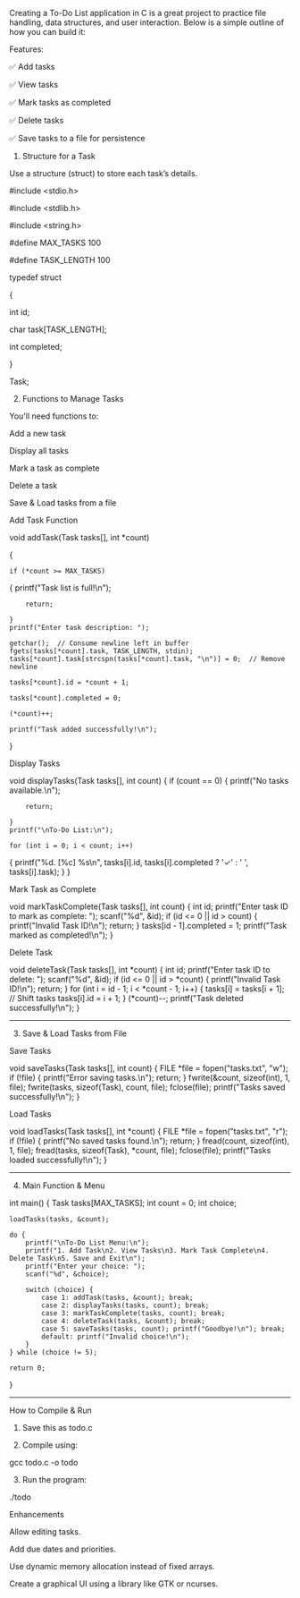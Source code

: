 
Creating a To-Do List application in C is a great project to practice file handling, data structures, and user interaction. Below is a simple outline of how you can build it:

Features:

✅ Add tasks

✅ View tasks

✅ Mark tasks as completed

✅ Delete tasks

✅ Save tasks to a file for persistence




1. Structure for a Task

Use a structure (struct) to store each task’s details.

#include <stdio.h>

#include <stdlib.h>

#include <string.h>

#define MAX_TASKS 100

#define TASK_LENGTH 100

typedef struct

{

int id;

char task[TASK_LENGTH];

int completed;

} 

Task;




2. Functions to Manage Tasks

You'll need functions to:

Add a new task

Display all tasks

Mark a task as complete

Delete a task

Save & Load tasks from a file


Add Task Function

void addTask(Task tasks[], int *count)

 {

    if (*count >= MAX_TASKS) 
{
        printf("Task list is full!\n");

        return;

    }
    printf("Enter task description: ");

    getchar();  // Consume newline left in buffer
    fgets(tasks[*count].task, TASK_LENGTH, stdin);
    tasks[*count].task[strcspn(tasks[*count].task, "\n")] = 0;  // Remove newline

    tasks[*count].id = *count + 1;

    tasks[*count].completed = 0;

    (*count)++;

    printf("Task added successfully!\n");

}

Display Tasks

void displayTasks(Task tasks[], int count) 
{
    if (count == 0) 
{
        printf("No tasks available.\n");

        return;

    }
    printf("\nTo-Do List:\n");

    for (int i = 0; i < count; i++) 
{
        printf("%d. [%c] %s\n", tasks[i].id, tasks[i].completed ? '✓' : ' ', tasks[i].task);
    }
}

Mark Task as Complete

void markTaskComplete(Task tasks[], int count) {
    int id;
    printf("Enter task ID to mark as complete: ");
    scanf("%d", &id);
    if (id <= 0 || id > count) {
        printf("Invalid Task ID!\n");
        return;
    }
    tasks[id - 1].completed = 1;
    printf("Task marked as completed!\n");
}

Delete Task

void deleteTask(Task tasks[], int *count) {
    int id;
    printf("Enter task ID to delete: ");
    scanf("%d", &id);
    if (id <= 0 || id > *count) {
        printf("Invalid Task ID!\n");
        return;
    }
    for (int i = id - 1; i < *count - 1; i++) {
        tasks[i] = tasks[i + 1];  // Shift tasks
        tasks[i].id = i + 1;
    }
    (*count)--;
    printf("Task deleted successfully!\n");
}


---

3. Save & Load Tasks from File

Save Tasks

void saveTasks(Task tasks[], int count) {
    FILE *file = fopen("tasks.txt", "w");
    if (!file) {
        printf("Error saving tasks.\n");
        return;
    }
    fwrite(&count, sizeof(int), 1, file);
    fwrite(tasks, sizeof(Task), count, file);
    fclose(file);
    printf("Tasks saved successfully!\n");
}

Load Tasks

void loadTasks(Task tasks[], int *count) {
    FILE *file = fopen("tasks.txt", "r");
    if (!file) {
        printf("No saved tasks found.\n");
        return;
    }
    fread(count, sizeof(int), 1, file);
    fread(tasks, sizeof(Task), *count, file);
    fclose(file);
    printf("Tasks loaded successfully!\n");
}


---

4. Main Function & Menu

int main() {
    Task tasks[MAX_TASKS];
    int count = 0;
    int choice;

    loadTasks(tasks, &count);

    do {
        printf("\nTo-Do List Menu:\n");
        printf("1. Add Task\n2. View Tasks\n3. Mark Task Complete\n4. Delete Task\n5. Save and Exit\n");
        printf("Enter your choice: ");
        scanf("%d", &choice);

        switch (choice) {
            case 1: addTask(tasks, &count); break;
            case 2: displayTasks(tasks, count); break;
            case 3: markTaskComplete(tasks, count); break;
            case 4: deleteTask(tasks, &count); break;
            case 5: saveTasks(tasks, count); printf("Goodbye!\n"); break;
            default: printf("Invalid choice!\n");
        }
    } while (choice != 5);

    return 0;
}


---

How to Compile & Run

1. Save this as todo.c


2. Compile using:

gcc todo.c -o todo


3. Run the program:

./todo






Enhancements

Allow editing tasks.

Add due dates and priorities.

Use dynamic memory allocation instead of fixed arrays.

Create a graphical UI using a library like GTK or ncurses.




